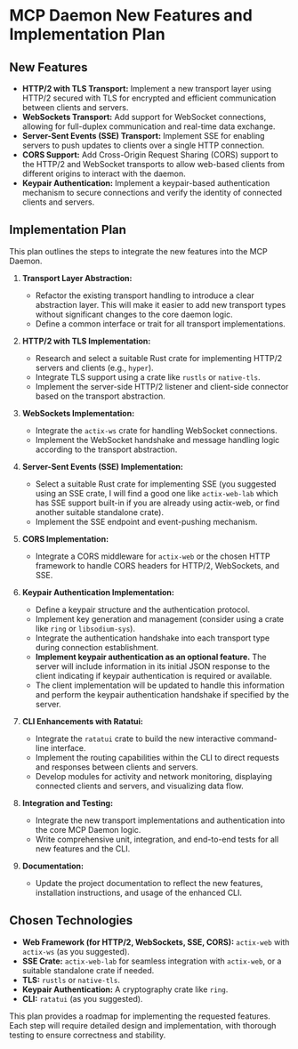 # MCP Daemon New Features and Implementation Plan

## New Features

*   **HTTP/2 with TLS Transport:** Implement a new transport layer using HTTP/2 secured with TLS for encrypted and efficient communication between clients and servers.
*   **WebSockets Transport:** Add support for WebSocket connections, allowing for full-duplex communication and real-time data exchange.
*   **Server-Sent Events (SSE) Transport:** Implement SSE for enabling servers to push updates to clients over a single HTTP connection.
*   **CORS Support:** Add Cross-Origin Request Sharing (CORS) support to the HTTP/2 and WebSocket transports to allow web-based clients from different origins to interact with the daemon.
*   **Keypair Authentication:** Implement a keypair-based authentication mechanism to secure connections and verify the identity of connected clients and servers.

## Implementation Plan

This plan outlines the steps to integrate the new features into the MCP Daemon.

1.  **Transport Layer Abstraction:**
    *   Refactor the existing transport handling to introduce a clear abstraction layer. This will make it easier to add new transport types without significant changes to the core daemon logic.
    *   Define a common interface or trait for all transport implementations.

2.  **HTTP/2 with TLS Implementation:**
    *   Research and select a suitable Rust crate for implementing HTTP/2 servers and clients (e.g., `hyper`).
    *   Integrate TLS support using a crate like `rustls` or `native-tls`.
    *   Implement the server-side HTTP/2 listener and client-side connector based on the transport abstraction.

3.  **WebSockets Implementation:**
    *   Integrate the `actix-ws` crate for handling WebSocket connections.
    *   Implement the WebSocket handshake and message handling logic according to the transport abstraction.

4.  **Server-Sent Events (SSE) Implementation:**
    *   Select a suitable Rust crate for implementing SSE (you suggested using an SSE crate, I will find a good one like `actix-web-lab` which has SSE support built-in if you are already using actix-web, or find another suitable standalone crate).
    *   Implement the SSE endpoint and event-pushing mechanism.

5.  **CORS Implementation:**
    *   Integrate a CORS middleware for `actix-web` or the chosen HTTP framework to handle CORS headers for HTTP/2, WebSockets, and SSE.

6.  **Keypair Authentication Implementation:**
    *   Define a keypair structure and the authentication protocol.
    *   Implement key generation and management (consider using a crate like `ring` or `libsodium-sys`).
    *   Integrate the authentication handshake into each transport type during connection establishment.
    *   **Implement keypair authentication as an optional feature.** The server will include information in its initial JSON response to the client indicating if keypair authentication is required or available.
    *   The client implementation will be updated to handle this information and perform the keypair authentication handshake if specified by the server.

7.  **CLI Enhancements with Ratatui:**
    *   Integrate the `ratatui` crate to build the new interactive command-line interface.
    *   Implement the routing capabilities within the CLI to direct requests and responses between clients and servers.
    *   Develop modules for activity and network monitoring, displaying connected clients and servers, and visualizing data flow.

8.  **Integration and Testing:**
    *   Integrate the new transport implementations and authentication into the core MCP Daemon logic.
    *   Write comprehensive unit, integration, and end-to-end tests for all new features and the CLI.

9.  **Documentation:**
    *   Update the project documentation to reflect the new features, installation instructions, and usage of the enhanced CLI.

## Chosen Technologies

*   **Web Framework (for HTTP/2, WebSockets, SSE, CORS):** `actix-web` with `actix-ws` (as you suggested).
*   **SSE Crate:** `actix-web-lab` for seamless integration with `actix-web`, or a suitable standalone crate if needed.
*   **TLS:** `rustls` or `native-tls`.
*   **Keypair Authentication:** A cryptography crate like `ring`.
*   **CLI:** `ratatui` (as you suggested).

This plan provides a roadmap for implementing the requested features. Each step will require detailed design and implementation, with thorough testing to ensure correctness and stability.